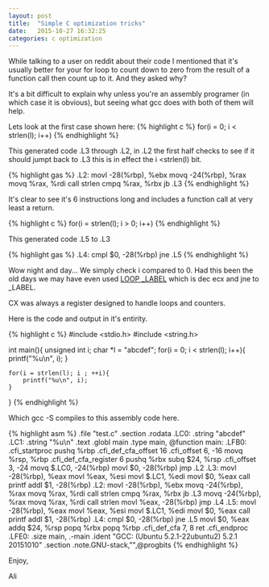 ```yaml
---
layout: post
title:  "Simple C optimization tricks"
date:   2015-10-27 16:32:25
categories: c optimization
---
```


While talking to a user on reddit about their code I mentioned that it's usually better for your for loop to count down to zero from the result of a function call then count up to it. And they asked why?

It's a bit difficult to explain why unless you're an assembly programer (in which case it is obvious), but seeing what gcc does with both of them will help.

Lets look at the first case shown here:
{% highlight c %}
for(i = 0; i < strlen(l); i++)
{% endhighlight %}

This generated code .L3 through .L2, in .L2 the first half checks to see if it should jumpt back to .L3 this is in effect the i <strlen(l) bit.

{% highlight gas %}
.L2:
        movl    -28(%rbp), %ebx
        movq    -24(%rbp), %rax
        movq    %rax, %rdi
        call    strlen
        cmpq    %rax, %rbx
        jb      .L3
{% endhighlight %}

It's clear to see it's 6 instructions long and includes a function call at very least a return.

{% highlight c %}
for(i = strlen(l); i > 0; i++)
{% endhighlight %}

This generated code .L5 to .L3

{% highlight gas %}
.L4:
	cmpl	$0, -28(%rbp)
	jne	.L5
{% endhighlight %}

Wow night and day... We simply check i compared to 0. Had this been the old days we may have even used [LOOP _LABEL](http://www.c-jump.com/CIS77/reference/ISA/DDU0103.html) which is dec ecx and jne to _LABEL.

CX was always a register designed to handle loops and counters.

Here is the code and output in it's entirity.

{% highlight c %}
#include <stdio.h>
#include <string.h>

int main(){
	unsigned int i;
	char *l = "abcdef";
	for(i = 0; i < strlen(l); i++){
		printf("%u\n", i);
	}

	for(i = strlen(l); i ; ++i){
		printf("%u\n", i);
	}
}
{% endhighlight %}

Which gcc -S compiles to this assembly code here.

{% highlight asm %}
	.file	"test.c"
	.section	.rodata
.LC0:
	.string	"abcdef"
.LC1:
	.string	"%u\n"
	.text
	.globl	main
	.type	main, @function
main:
.LFB0:
	.cfi_startproc
	pushq	%rbp
	.cfi_def_cfa_offset 16
	.cfi_offset 6, -16
	movq	%rsp, %rbp
	.cfi_def_cfa_register 6
	pushq	%rbx
	subq	$24, %rsp
	.cfi_offset 3, -24
	movq	$.LC0, -24(%rbp)
	movl	$0, -28(%rbp)
	jmp	.L2
.L3:
	movl	-28(%rbp), %eax
	movl	%eax, %esi
	movl	$.LC1, %edi
	movl	$0, %eax
	call	printf
	addl	$1, -28(%rbp)
.L2:
	movl	-28(%rbp), %ebx
	movq	-24(%rbp), %rax
	movq	%rax, %rdi
	call	strlen
	cmpq	%rax, %rbx
	jb	.L3
	movq	-24(%rbp), %rax
	movq	%rax, %rdi
	call	strlen
	movl	%eax, -28(%rbp)
	jmp	.L4
.L5:
	movl	-28(%rbp), %eax
	movl	%eax, %esi
	movl	$.LC1, %edi
	movl	$0, %eax
	call	printf
	addl	$1, -28(%rbp)
.L4:
	cmpl	$0, -28(%rbp)
	jne	.L5
	movl	$0, %eax
	addq	$24, %rsp
	popq	%rbx
	popq	%rbp
	.cfi_def_cfa 7, 8
	ret
	.cfi_endproc
.LFE0:
	.size	main, .-main
	.ident	"GCC: (Ubuntu 5.2.1-22ubuntu2) 5.2.1 20151010"
	.section	.note.GNU-stack,"",@progbits
{% endhighlight %}

Enjoy,

Ali
